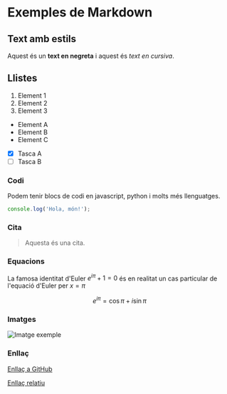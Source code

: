 # Exemples de Markdown

## Text amb estils

Aquest és un **text en negreta** i aquest és *text en cursiva*.

## Llistes

1. Element 1
2. Element 2
3. Element 3

- Element A
- Element B
- Element C

- [X] Tasca A
- [ ] Tasca B

### Codi

Podem tenir blocs de codi en javascript, python i molts més llenguatges.

```javascript
console.log('Hola, món!');
```

### Cita

> Aquesta és una cita.

### Equacions

La famosa identitat d'Euler $e^{i\pi}+1=0$ és en realitat un cas particular de l'equació d'Euler per $x=\pi$

$$
e^{i\pi }=\cos \pi +i\sin \pi
$$

### Imatges

![Imatge exemple](https://cdn.mathpix.com/cropped/2025_08_29_1fa009b3b17812752d01g-01.jpg?height=238&width=423&top_left_y=1695&top_left_x=1304)

### Enllaç

[Enllaç a GitHub](https://github.com)

[Enllaç relatiu](../../Resum-teoria-Compu.md)
